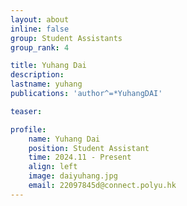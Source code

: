 ```yaml
---
layout: about
inline: false
group: Student Assistants
group_rank: 4

title: Yuhang Dai
description: 
lastname: yuhang
publications: 'author^=*YuhangDAI'

teaser: 

profile:
    name: Yuhang Dai
    position: Student Assistant
    time: 2024.11 - Present
    align: left
    image: daiyuhang.jpg
    email: 22097845d@connect.polyu.hk
---
```


<!-- # Student Assistants

**Wengyu ZHANG**

Student Assistant, Undergraduate Student, Department of Computing, The Hong Kong Polytechnic University

[Homepage](https://wengyuzhang.com)
[Google Scholar](https://scholar.google.com/citations?user=zgV2AIAAAAAJ)
[wengyu.zhang@connect.polyu.hk](mailto:wengyu.zhang@connect.polyu.hk) -->